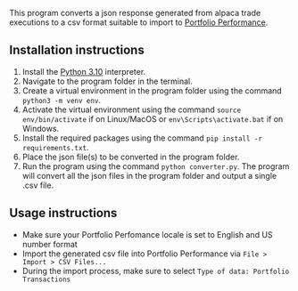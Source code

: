 This program converts a json response generated from alpaca trade executions to a csv format suitable to import to [Portfolio Performance](https://www.portfolio-performance.info/en/).

## Installation instructions

1. Install the [Python 3.10](https://www.python.org/downloads/) interpreter.
2. Navigate to the program folder in the terminal.
3. Create a virtual environment in the program folder using the command `python3 -m venv env`.
4. Activate the virtual environment using the command `source env/bin/activate` if on Linux/MacOS or `env\Scripts\activate.bat` if on Windows.
5. Install the required packages using the command `pip install -r requirements.txt`.
6. Place the json file(s) to be converted in the program folder.
7. Run the program using the command `python converter.py`. The program will convert all the json files in the program folder and output a single .csv file.

## Usage instructions

- Make sure your Portfolio Perfomance locale is set to English and US number format
- Import the generated csv file into Portfolio Performance via `File > Import > CSV Files...`
- During the import process, make sure to select `Type of data: Portfolio Transactions`
